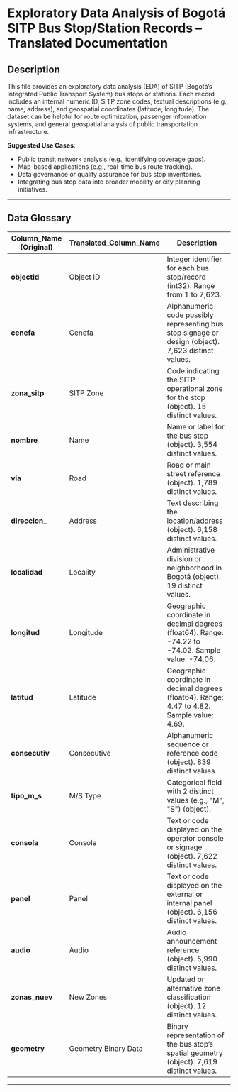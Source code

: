 # Exploratory Data Analysis of Bogotá SITP Bus Stop/Station Records – Translated Documentation

## Description
This file provides an exploratory data analysis (EDA) of SITP (Bogotá’s Integrated Public Transport System) bus stops or stations. Each record includes an internal numeric ID, SITP zone codes, textual descriptions (e.g., name, address), and geospatial coordinates (latitude, longitude). The dataset can be helpful for route optimization, passenger information systems, and general geospatial analysis of public transportation infrastructure.

**Suggested Use Cases**:
- Public transit network analysis (e.g., identifying coverage gaps).
- Map-based applications (e.g., real-time bus route tracking).
- Data governance or quality assurance for bus stop inventories.
- Integrating bus stop data into broader mobility or city planning initiatives.

---

## Data Glossary

| Column_Name (Original) | Translated_Column_Name  | Description                                                                                                                                     |
|------------------------|-------------------------|-------------------------------------------------------------------------------------------------------------------------------------------------|
| **objectid**           | Object ID              | Integer identifier for each bus stop/record (int32). Range from 1 to 7,623.                                                                     |
| **cenefa**             | Cenefa                 | Alphanumeric code possibly representing bus stop signage or design (object). 7,623 distinct values.                                            |
| **zona_sitp**          | SITP Zone              | Code indicating the SITP operational zone for the stop (object). 15 distinct values.                                                             |
| **nombre**             | Name                   | Name or label for the bus stop (object). 3,554 distinct values.                                                                                 |
| **via**                | Road                   | Road or main street reference (object). 1,789 distinct values.                                                                                  |
| **direccion_**         | Address                | Text describing the location/address (object). 6,158 distinct values.                                                                           |
| **localidad**          | Locality               | Administrative division or neighborhood in Bogotá (object). 19 distinct values.                                                                 |
| **longitud**           | Longitude              | Geographic coordinate in decimal degrees (float64). Range: -74.22 to -74.02. Sample value: -74.06.                                              |
| **latitud**            | Latitude               | Geographic coordinate in decimal degrees (float64). Range: 4.47 to 4.82. Sample value: 4.69.                                                    |
| **consecutiv**         | Consecutive            | Alphanumeric sequence or reference code (object). 839 distinct values.                                                                          |
| **tipo_m_s**           | M/S Type               | Categorical field with 2 distinct values (e.g., "M", "S") (object).                                                                             |
| **consola**            | Console                | Text or code displayed on the operator console or signage (object). 7,622 distinct values.                                                      |
| **panel**              | Panel                  | Text or code displayed on the external or internal panel (object). 6,156 distinct values.                                                       |
| **audio**              | Audio                  | Audio announcement reference (object). 5,990 distinct values.                                                                                   |
| **zonas_nuev**         | New Zones              | Updated or alternative zone classification (object). 12 distinct values.                                                                        |
| **geometry**           | Geometry Binary Data   | Binary representation of the bus stop’s spatial geometry (object). 7,619 distinct values.                                                       |

---
